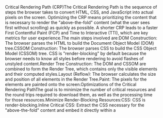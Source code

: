 Critical Rendering Path (CRP)The Critical Rendering Path is the sequence of steps the browser takes to convert HTML, CSS, and JavaScript into actual pixels on the screen. Optimizing the CRP means prioritizing the content that is necessary to render the "above-the-fold" content (what the user sees first without scrolling) as quickly as possible. A shorter CRP leads to a faster First Contentful Paint (FCP) and Time to Interactive (TTI), which are key metrics for user experience.The main steps involved are:DOM Construction: The browser parses the HTML to build the Document Object Model (DOM) tree.CSSOM Construction: The browser parses CSS to build the CSS Object Model (CSSOM) tree. CSS is "render-blocking" by default because the browser needs to know all styles before rendering to avoid flashes of unstyled content.Render Tree Construction: The DOM and CSSOM are combined to form the Render Tree, which contains only the visible elements and their computed styles.Layout (Reflow): The browser calculates the size and position of all elements in the Render Tree.Paint: The pixels for the elements are painted onto the screen.Optimizations of the Critical Rendering PathThe goal is to minimize the number of critical resources and the round trips required to download them, as well as the processing time for those resources.Minimize Render-Blocking Resources:CSS: CSS is render-blocking.Inline Critical CSS: Extract the CSS necessary for the "above-the-fold" content and embed it directly within a <style> tag in the HTML's <head>. This reduces an HTTP request and allows the browser to render critical content immediately.Defer Non-Critical CSS: Load the rest of the CSS asynchronously using <link rel="preload" as="style" onload="this.onload=null;this.rel='stylesheet'"> or by moving it to the end of the <body>.Media Queries: Use media attributes in <link> tags to specify CSS that only applies to certain conditions (e.g., print or specific screen sizes), making it non-render-blocking for other conditions.JavaScript: JavaScript is "parser-blocking" by default, meaning the HTML parser stops until the script is downloaded, parsed, and executed.async attribute: Use <script async> for scripts that can be downloaded in parallel with HTML parsing and executed as soon as they are ready. They don't block the DOM.defer attribute: Use <script defer> for scripts that should be downloaded in parallel with HTML parsing but executed only after the HTML document has been fully parsed. They maintain execution order relative to each other.Move JavaScript to End of <body>: Placing script tags just before the closing </body> tag ensures the HTML content is parsed and rendered before the JavaScript execution potentially blocks anything.Code Splitting: Break down large JavaScript bundles into smaller, on-demand chunks. (More on this with bundlers).Reduce Resource File Sizes:Minification: Remove unnecessary characters (whitespace, comments, newlines) from HTML, CSS, and JavaScript files without changing functionality.Compression (Gzip, Brotli): Use server-side compression algorithms to reduce the overall size of files transferred over the network.Remove Unused Code: Eliminate CSS rules or JavaScript functions that are not actually used on a given page.Optimize Resource Loading Order & Delivery:Prioritize Critical Content: Structure your HTML to load critical "above-the-fold" content earlier.Resource Hints (preload, prefetch):preload: Tells the browser to fetch a resource that will definitely be needed soon for the current page (e.g., critical fonts, images).prefetch: Tells the browser to fetch a resource that might be needed for a future navigation.Efficient Caching: Use HTTP caching headers (e.g., Cache-Control, ETag) to instruct browsers and CDNs to cache resources, reducing future network requests.Content Delivery Networks (CDNs): Serve static assets from geographically distributed servers to reduce latency for users worldwide.HTTP/2 (and HTTP/3): Modern HTTP protocols offer features like multiplexing (multiple requests over one connection) and server push (server can push resources before the client requests them) to improve loading efficiency.How Frameworks like React Come into Picture in this ProcessModern JavaScript frameworks like React, Vue, and Angular significantly change how web applications are built and rendered. They often build Single-Page Applications (SPAs) where much of the UI is generated client-side with JavaScript.Initial CRP Challenge:Large JavaScript Bundles: The biggest impact on CRP for SPAs is often the large initial JavaScript bundle. The browser has to download, parse, and execute this entire bundle before it can even start rendering the application's content. This can significantly delay FCP and TTI.Client-Side Rendering (CSR): By default, React applications use Client-Side Rendering. The initial HTML downloaded from the server is often just a barebones index.html with a <div id="root"></div>. The actual content is populated by React after the JavaScript bundle loads and executes. This leads to a "blank screen" or "loading spinner" experience for the initial render.React's Solutions and Optimizations:Virtual DOM & Reconciliation: While not directly a CRP optimization, React's Virtual DOM and reconciliation algorithm efficiently update the actual DOM after the initial render. This makes subsequent updates fast and performant, but doesn't solve the initial load time.Code Splitting (with Bundlers): React integrates seamlessly with bundlers (like Webpack) to enable code splitting. You can define "split points" in your React app (e.g., using React.lazy() and Suspense), so that only the JavaScript needed for the current view is loaded initially, and other parts are loaded on demand. This drastically reduces the initial bundle size.Server-Side Rendering (SSR): Frameworks like Next.js (built on React) implement SSR.How it helps CRP: The server pre-renders the initial HTML for the page. This fully rendered HTML is sent to the client, allowing the browser to display content immediately (fast FCP), even before the JavaScript bundle arrives and hydrates the application. This is a massive CRP optimization for React apps.Hydration: Once the JavaScript loads, React "hydrates" the pre-rendered HTML, making it interactive.Static Site Generation (SSG): Tools like Next.js and Gatsby allow React apps to be pre-rendered into static HTML files at build time. This offers the fastest possible FCP as there's no server-side rendering on request. Ideal for content that doesn't change often.Lazy Loading Images/Components: React components can implement lazy loading for images (e.g., loading="lazy") and other assets to ensure they don't block the initial render.useMemo and React.memo: These React hooks and HOCs help prevent unnecessary re-renders of components, optimizing the subsequent rendering performance, which is related to but distinct from the initial CRP.Concurrent Mode (and useTransition): While still evolving, React's concurrent rendering features aim to make the UI more responsive during heavy updates by allowing React to interrupt and prioritize rendering tasks, further optimizing the perceived CRP and interactivity.Bundlers: How, Why, and WhatWhat are Bundlers?A module bundler is a tool in modern JavaScript development that takes multiple JavaScript files (and often other assets like CSS, images, fonts), along with their dependencies, and combines them into a single or a few optimized "bundles" (files) for deployment to the browser. Popular examples include Webpack, Rollup, and Parcel.Why are they needed?Before bundlers, managing dependencies in large JavaScript applications was chaotic. Developers used global variables, immediately invoked function expressions (IIFEs), or non-standard module systems (AMD, CommonJS) to organize code. This led to:Too Many HTTP Requests: Each JavaScript file would be a separate HTTP request, leading to network overhead and slower page loads (especially on HTTP/1.1).Dependency Management Issues: Manually managing the order of script tags and ensuring dependencies were loaded correctly was error-prone and difficult to scale.Global Namespace Pollution: Using global variables could lead to naming collisions and unexpected behavior.Browser Incompatibility: Modern JavaScript features (ES Modules, TypeScript, JSX) are not natively supported by all browsers, or need compilation.Lack of Optimizations: No built-in way to minify, compress, or remove unused code.Development Experience: No hot module replacement, live reloading, or advanced debugging features.Bundlers emerged to solve these problems by providing a structured and efficient way to prepare code for the browser.How do they work?While each bundler has its specific configuration and nuances, they generally follow these core steps:Entry Point(s): You tell the bundler where your application starts (e.g., src/index.js).Dependency Graph Creation:The bundler starts from the entry point.It parses the code, identifies import (ES Modules) or require (CommonJS) statements, and builds an internal "dependency graph" of all files your application needs. This graph includes JavaScript, CSS, images, fonts, etc.Module Transformation (Loaders/Plugins):As the bundler traverses the dependency graph, it applies transformations to different types of files.Loaders (Webpack term) / Plugins (Rollup/Parcel term): These are specialized modules that tell the bundler how to process files that are not plain JavaScript.Babel Loader: Transpiles modern JavaScript (ES6+, JSX, TypeScript) into older JavaScript syntax that older browsers understand.CSS Loader: Handles CSS imports (e.g., converting SASS/LESS to CSS, processing PostCSS).Asset Loaders: Handle images, fonts, etc. (e.g., converting them to data URLs, optimizing them, outputting them to a dist folder).Bundling/Optimization:Once all files are processed, the bundler combines them into one or more output files (bundles).During this phase, various optimizations are applied.What of Bundlers: Core Functionalities and Benefits (especially for CRP)Module Resolution & Consolidation:How: Bundlers understand various module systems (ES Modules, CommonJS) and resolve dependencies (e.g., finding node_modules packages). They consolidate hundreds or thousands of small modules into a manageable number of files.Why for CRP: Reduces the number of HTTP requests, which is a major bottleneck, especially on HTTP/1.1. Fewer requests mean faster initial load.Transpilation (Babel):How: Integrates with tools like Babel to convert modern JavaScript syntax (ES6+, JSX, TypeScript) into widely supported older JavaScript (ES5).Why for CRP: Ensures compatibility across a wider range of browsers, allowing your application to run without errors for more users.Minification & Uglification:How: Removes unnecessary characters (whitespace, comments, newlines) and renames variables/functions to shorter names.Why for CRP: Reduces the file size of JavaScript and CSS bundles, leading to faster download times and less parsing/execution overhead.Code Splitting:How: Divides your application's code into smaller "chunks" that can be loaded on demand (e.g., when a user navigates to a specific route or clicks a button).Why for CRP: Reduces the initial bundle size, allowing the browser to download and execute less JavaScript upfront, leading to a much faster FCP and TTI. This is critical for large SPAs.Tree Shaking (Dead Code Elimination):How: Analyzes your code and removes unused exports from modules. If you import a library but only use a small fraction of its functions, tree shaking removes the unused code.Why for CRP: Further reduces bundle size, preventing unnecessary code from being downloaded and parsed, speeding up the initial load.Asset Management:How: Can import and process assets like images, fonts, and stylesheets directly from JavaScript. They can optimize these assets (e.g., image compression, converting to base64 for small images) and output them to the correct locations.Why for CRP: Centralizes asset handling, allows for optimizations, and ensures all necessary assets are part of the build process without manual management.Development Server & Hot Module Replacement (HMR):How: Most bundlers come with a development server that provides live reloading and HMR. HMR allows changes to be applied to modules in a running application without a full page refresh, preserving application state.Why for CRP (Dev Experience): While not directly an CRP optimization for production, HMR significantly speeds up development iteration cycles, allowing developers to optimize and test changes more rapidly.By integrating these features, bundlers are indispensable tools that transform complex, modular web applications into performant and optimized production bundles, directly addressing many of the challenges of the Critical Rendering Path.